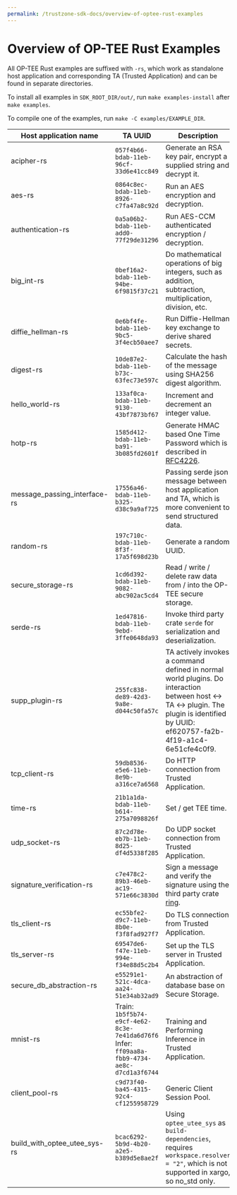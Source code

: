 ```yaml
---
permalink: /trustzone-sdk-docs/overview-of-optee-rust-examples
---
```


# Overview of OP-TEE Rust Examples

All OP-TEE Rust examples are suffixed with `-rs`, which work as standalone host
application and corresponding TA (Trusted Application) and can be found in
separate directories.

To install all examples in `SDK_ROOT_DIR/out/`, run `make examples-install`
after `make examples`.

To compile one of the examples, run `make -C examples/EXAMPLE_DIR`.

| Host application name        | TA UUID                                | Description                                                  |
| ---------------------------- | -------------------------------------- | ------------------------------------------------------------ |
| acipher-rs                   | `057f4b66-bdab-11eb-96cf-33d6e41cc849` | Generate an RSA key pair,  encrypt a supplied string and decrypt it. |
| aes-rs                       | `0864c8ec-bdab-11eb-8926-c7fa47a8c92d` | Run an AES encryption and decryption.                        |
| authentication-rs            | `0a5a06b2-bdab-11eb-add0-77f29de31296` | Run AES-CCM authenticated encryption / decryption.           |
| big_int-rs                   | `0bef16a2-bdab-11eb-94be-6f9815f37c21` | Do mathematical operations of big integers, such as addition, subtraction, multiplication, division, etc. |
| diffie_hellman-rs            | `0e6bf4fe-bdab-11eb-9bc5-3f4ecb50aee7` | Run Diffie-Hellman key exchange to derive shared secrets.    |
| digest-rs                    | `10de87e2-bdab-11eb-b73c-63fec73e597c` | Calculate the hash of the message using SHA256 digest algorithm. |
| hello_world-rs               | `133af0ca-bdab-11eb-9130-43bf7873bf67` | Increment and decrement an integer value.                    |
| hotp-rs                      | `1585d412-bdab-11eb-ba91-3b085fd2601f` | Generate HMAC based One Time Password which is  described in [RFC4226](https://www.ietf.org/rfc/rfc4226.txt). |
| message_passing_interface-rs | `17556a46-bdab-11eb-b325-d38c9a9af725` | Passing serde json message between host application and TA, which is more convenient to send structured data. |
| random-rs                    | `197c710c-bdab-11eb-8f3f-17a5f698d23b` | Generate a random UUID.                                      |
| secure_storage-rs            | `1cd6d392-bdab-11eb-9082-abc902ac5cd4` | Read / write / delete raw data from / into the OP-TEE secure storage. |
| serde-rs                     | `1ed47816-bdab-11eb-9ebd-3ffe0648da93` | Invoke third party crate `serde` for serialization and deserialization. |
| supp_plugin-rs               | `255fc838-de89-42d3-9a8e-d044c50fa57c` | TA actively invokes a command defined in normal world plugins. Do interaction between host <-> TA <-> plugin. The plugin is identified by UUID: ef620757-fa2b-4f19-a1c4-6e51cfe4c0f9. |
| tcp_client-rs                | `59db8536-e5e6-11eb-8e9b-a316ce7a6568` | Do HTTP connection from Trusted Application.                 |
| time-rs                      | `21b1a1da-bdab-11eb-b614-275a7098826f` | Set / get TEE time.                                          |
| udp_socket-rs                | `87c2d78e-eb7b-11eb-8d25-df4d5338f285` | Do UDP socket connection from Trusted Application.           |
| signature_verification-rs    | `c7e478c2-89b3-46eb-ac19-571e66c3830d` | Sign a message and verify the signature using the third party crate [ring](https://github.com/veracruz-project/ring). |
| tls_client-rs                | `ec55bfe2-d9c7-11eb-8b0e-f3f8fad927f7` | Do TLS connection from Trusted Application.                  |
| tls_server-rs                | `69547de6-f47e-11eb-994e-f34e88d5c2b4` | Set up the TLS server in Trusted Application.                |
| secure_db_abstraction-rs     | `e55291e1-521c-4dca-aa24-51e34ab32ad9` | An abstraction of database base on Secure Storage.           |
| mnist-rs                     | Train: `1b5f5b74-e9cf-4e62-8c3e-7e41da6d76f6` <br/> Infer: `ff09aa8a-fbb9-4734-ae8c-d7cd1a3f6744` | Training and Performing Inference in Trusted Application. |
| client_pool-rs               | `c9d73f40-ba45-4315-92c4-cf1255958729` | Generic Client Session Pool.                                 |
| build_with_optee_utee_sys-rs | `bcac6292-5b9d-4b20-a2e5-b389d5e8ae2f` | Using `optee_utee_sys` as `build-dependencies`, requires `workspace.resolver = "2"`, which is not supported in xargo, so no_std only. |
